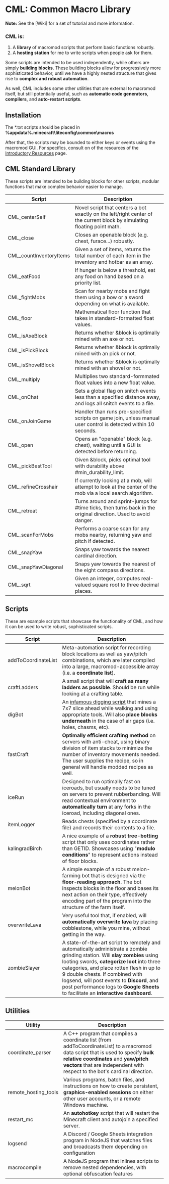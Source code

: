 # CML: Common Macro Library

**Note:** See the [Wiki] for a set of tutorial and more information.

### CML is:

1.  A **library** of macromod scripts that perform basic functions robustly.
2.  A **hosting station** for me to write scripts when people ask for them.

Some scripts are intended to be used independently, while others are simply **building blocks**. These building blocks allow for progressively more sophisticated behavior, until we have a highly nested structure that gives rise to **complex and robust automation**.

As well, CML includes some other utilities that are external to macromod itself, but still potentially useful, such as **automatic code generators**, **compilers**, and **auto-restart scripts**.

## Installation

The \*.txt scripts should be placed in **%appdata%\.minecraft\liteconfig\common\macros**

After that, the scripts may be bounded to either keys or events using the macromod GUI. For specifics, consult on of the resources of the [Introductory Resources](https://github.com/poteat/CML/wiki/Introductory-Macromod-Learning-Resources) page.

## CML Standard Library

These scripts are intended to be building blocks for other scripts, modular functions that make complex behavior easier to manage.

| Script                  | Description                                                                                                              |
| ----------------------- | ------------------------------------------------------------------------------------------------------------------------ |
| CML_centerSelf          | Novel script that centers a bot exactly on the left/right center of the current block by simulating floating point math. |
| CML_close               | Closes an openable block (e.g. chest, furace...) robustly.                                                               |
| CML_countInventoryItems | Given a set of items, returns the total number of each item in the inventory and hotbar as an array.                     |
| CML_eatFood             | If hunger is below a threshold, eat any food on hand based on a priority list.                                           |
| CML_fightMobs           | Scan for nearby mobs and fight them using a bow or a sword depending on what is available.                               |
| CML_floor               | Mathematical floor function that takes in standard-formatted float values.                                               |
| CML_isAxeBlock          | Returns whether &block is optimally mined with an axe or not.                                                            |
| CML_isPickBlock         | Returns whether &block is optimally mined with an pick or not.                                                           |
| CML_isShovelBlock       | Returns whether &block is optimally mined with an shovel or not.                                                         |
| CML_multiply            | Multiplies two standard-formmated float values into a new float value.                                                   |
| CML_onChat              | Sets a global flag on snitch events less than a specified distance away, and logs all snitch events to a file.           |
| CML_onJoinGame          | Handler than runs pre-specified scripts on game join, unless manual user control is detected within 10 seconds.          |
| CML_open                | Opens an "openable" block (e.g. chest), waiting until a GUI is detected before returning.                                |
| CML_pickBestTool        | Given &block, picks optimal tool with durability above #min_durability_limit.                                            |
| CML_refineCrosshair     | If currently looking at a mob, will attempt to look at the center of the mob via a local search algorithm.               |
| CML_retreat             | Turns around and sprint-jumps for #time ticks, then turns back in the original direction. Used to avoid danger.          |
| CML_scanForMobs         | Performs a coarse scan for any mobs nearby, returning yaw and pitch if detected.                                         |
| CML_snapYaw             | Snaps yaw towards the nearest cardinal direction.                                                                        |
| CML_snapYawDiagonal     | Snaps yaw towards the nearest of the eight compass directions.                                                           |
| CML_sqrt                | Given an integer, computes real-valued square root to three decimal places.                                              |

## Scripts

These are example scripts that showcase the functionality of CML, and how it can be used to write robust, sophisticated scripts.

| Script              | Description                                                                                                                                                                                                                                                                                                                                                                                   |
| ------------------- | --------------------------------------------------------------------------------------------------------------------------------------------------------------------------------------------------------------------------------------------------------------------------------------------------------------------------------------------------------------------------------------------- |
| addToCoordinateList | Meta-automation script for recording block locations as well as yaw/pitch combinations, which are later compiled into a large, macromod-accessible array (i.e. a **coordinate list**).                                                                                                                                                                                                        |
| craftLadders        | A small script that will **craft as many ladders as possible**. Should be run while looking at a crafting table.                                                                                                                                                                                                                                                                              |
| digBot              | An [infamous digging script](https://www.youtube.com/watch?v=mHzHMrgVhH0) that mines a 7x7 slice ahead while walking and using appropriate tools. Will also **place blocks underneath** in the case of air gaps (i.e. holes, chasms, etc).                                                                                                                                                    |
| fastCraft           | **Optimally efficient crafting method** on servers with anti-cheat, using binary division of item stacks to minimize the number of inventory movements needed. The user supplies the recipe, so in general will handle modded recipes as well.                                                                                                                                                |
| iceRun              | Designed to run optimally fast on iceroads, but usually needs to be tuned on servers to prevent rubberbanding. Will read contextual environment to **automatically turn** at any forks in the iceroad, including diagonal ones.                                                                                                                                                               |
| itemLogger          | Reads chests (specified by a coordinate file) and records their contents to a file.                                                                                                                                                                                                                                                                                                           |
| kalingradBirch      | A nice example of a **robust tree-botting** script that only uses coordinates rather than GETID. Showcases using "**modulo conditions**" to represent actions instead of floor blocks.                                                                                                                                                                                                        |
| melonBot            | A simple example of a robust melon-farming bot that is designed via the **floor-reading approach**. The bot inspects blocks in the floor and bases its next action on their type, effectively encoding part of the program into the structure of the farm itself.                                                                                                                             |
| overwriteLava       | Very useful tool that, if enabled, will **automatically overwrite lava** by placing cobblestone, while you mine, without getting in the way.                                                                                                                                                                                                                                                  |  |
| zombieSlayer        | A state-of-the-art script to remotely and automatically administrate a zombie grinding station. Will **slay zombies** using looting swords, **categorize loot** into three categories, and place rotten flesh in up to 9 double chests. If combined with logsend, will post events to **Discord**, and post performance logs to **Google Sheets** to facilitate an **interactive dashboard**. |

## Utilities

| Utility              | Description                                                                                                                                                                                                                                           |
| -------------------- | ----------------------------------------------------------------------------------------------------------------------------------------------------------------------------------------------------------------------------------------------------- |
| coordinate_parser    | A C++ program that compiles a coordinate list (from addToCoordinateList) to a macromod data script that is used to specify **bulk relative coordinates** and **yaw/pitch vectors** that are independent with respect to the bot's cardinal direction. |
| remote_hosting_tools | Various programs, batch files, and instructions on how to create persistent, **graphics-enabled sessions** on either other user accounts, or a remote Windows machine.                                                                                |
| restart_mc           | An **autohotkey** script that will restart the Minecraft client and autojoin a specified server.                                                                                                                                                      |
| logsend              | A Discord / Google Sheets integration program in NodeJS that watches files and broadcasts them depending on configuration                                                                                                                             |
| macrocompile         | A NodeJS program that inlines scripts to remove nested dependencies, with optional obfuscation features                                                                                                                                               |
